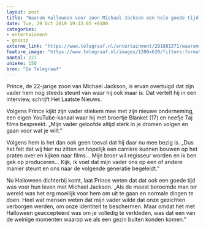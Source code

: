 ```yaml
---
layout: post
title: "Waarom Halloween voor zoon Michael Jackson een hele goede tijd was"
date: Tue, 29 Oct 2019 19:12:05 +0100
categories: 
- entertainment 
- gossip 
externe_link: "https://www.telegraaf.nl/entertainment/281881371/waarom-halloween-voor-zoon-michael-jackson-een-hele-goede-tijd-was"
feature_image: "https://www.telegraaf.nl/images/1200x630/filters:format(jpeg):quality(80)/cdn-kiosk-api.telegraaf.nl/9cde5f18-fa77-11e9-92ff-0255c322e81b.jpg"
aantal: 227
unieke: 150
bron: "De Telegraaf"
---
```


<p class="intro">Prince, de 22-jarige zoon van Michael Jackson, is ervan overtuigd dat zijn vader hem nog steeds steunt van waar hij ook maar is. Dat vertelt hij in een interview, schrijft Het Laatste Nieuws.</p> <p>Volgens Prince kijkt zijn vader stiekem mee met zijn nieuwe onderneming, een eigen YouTube-kanaal waar hij met broertje Blanket (17) en neefje Taj films bespreekt. „Mijn vader geloofde altijd sterk in je dromen volgen en gaan voor wat je wilt.”</p><p>Volgens hem is het dan ook geen toeval dat hij daar nu mee bezig is. „Dus het feit dat wij hier nu zitten en hopelijk een carrière kunnen bouwen op het praten over en kijken naar films... Mijn broer wil regisseur worden en ik ben gek op produceren... Kijk, ik voel dat mijn vader ons op een of andere manier steunt en ons naar de volgende generatie begeleidt.”</p><p>Nu Halloween dichterbij komt, laat Prince weten dat dat ook een goede tijd was voor hun leven met Michael Jackson. „Als de meest beroemde man ter wereld was het erg moeilijk voor hem om uit te gaan en normale dingen te doen. Heel wat mensen weten dat mijn vader wilde dat onze gezichten verborgen werden, om onze identiteit te beschermen. Maar omdat het met Halloween geaccepteerd was om je volledig te verkleden, was dat een van de weinige momenten waarop we als een gezin buiten konden komen.”</p>
